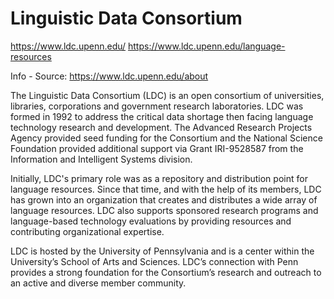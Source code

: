 # Linguistic Data Consortium

https://www.ldc.upenn.edu/
https://www.ldc.upenn.edu/language-resources

Info - Source:  https://www.ldc.upenn.edu/about 

The Linguistic Data Consortium (LDC) is an open consortium of universities, libraries, corporations and government research laboratories. LDC was formed in 1992 to address the critical data shortage then facing language technology research and development. The Advanced Research Projects Agency provided seed funding for the Consortium and the National Science Foundation provided additional support via Grant IRI-9528587 from the Information and Intelligent Systems division.

Initially, LDC's primary role was as a repository and distribution point for language resources. Since that time, and with the help of its members, LDC has grown into an organization that creates and distributes a wide array of language resources. LDC also supports sponsored research programs and language-based technology evaluations by providing resources and contributing organizational expertise.

LDC is hosted by the University of Pennsylvania and is a center within the University’s School of Arts and Sciences. LDC’s connection with Penn provides a strong foundation for the Consortium’s research and outreach to an active and diverse member community.